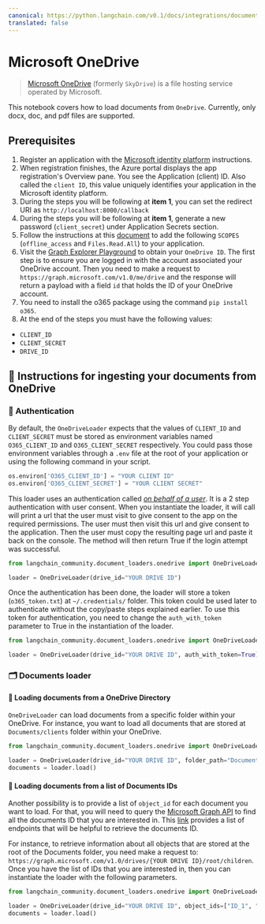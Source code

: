 ```yaml
---
canonical: https://python.langchain.com/v0.1/docs/integrations/document_loaders/microsoft_onedrive
translated: false
---
```


# Microsoft OneDrive

>[Microsoft OneDrive](https://en.wikipedia.org/wiki/OneDrive) (formerly `SkyDrive`) is a file hosting service operated by Microsoft.

This notebook covers how to load documents from `OneDrive`. Currently, only docx, doc, and pdf files are supported.

## Prerequisites

1. Register an application with the [Microsoft identity platform](https://learn.microsoft.com/en-us/azure/active-directory/develop/quickstart-register-app) instructions.
2. When registration finishes, the Azure portal displays the app registration's Overview pane. You see the Application (client) ID. Also called the `client ID`, this value uniquely identifies your application in the Microsoft identity platform.
3. During the steps you will be following at **item 1**, you can set the redirect URI as `http://localhost:8000/callback`
4. During the steps you will be following at **item 1**, generate a new password (`client_secret`) under Application Secrets section.
5. Follow the instructions at this [document](https://learn.microsoft.com/en-us/azure/active-directory/develop/quickstart-configure-app-expose-web-apis#add-a-scope) to add the following `SCOPES` (`offline_access` and `Files.Read.All`) to your application.
6. Visit the [Graph Explorer Playground](https://developer.microsoft.com/en-us/graph/graph-explorer) to obtain your `OneDrive ID`. The first step is to ensure you are logged in with the account associated your OneDrive account. Then you need to make a request to `https://graph.microsoft.com/v1.0/me/drive` and the response will return a payload with a field `id` that holds the ID of your OneDrive account.
7. You need to install the o365 package using the command `pip install o365`.
8. At the end of the steps you must have the following values:
- `CLIENT_ID`
- `CLIENT_SECRET`
- `DRIVE_ID`

## 🧑 Instructions for ingesting your documents from OneDrive

### 🔑 Authentication

By default, the `OneDriveLoader` expects that the values of `CLIENT_ID` and `CLIENT_SECRET` must be stored as environment variables named `O365_CLIENT_ID` and `O365_CLIENT_SECRET` respectively. You could pass those environment variables through a `.env` file at the root of your application or using the following command in your script.

```python
os.environ['O365_CLIENT_ID'] = "YOUR CLIENT ID"
os.environ['O365_CLIENT_SECRET'] = "YOUR CLIENT SECRET"
```

This loader uses an authentication called [*on behalf of a user*](https://learn.microsoft.com/en-us/graph/auth-v2-user?context=graph%2Fapi%2F1.0&view=graph-rest-1.0). It is a 2 step authentication with user consent. When you instantiate the loader, it will call will print a url that the user must visit to give consent to the app on the required permissions. The user must then visit this url and give consent to the application. Then the user must copy the resulting page url and paste it back on the console. The method will then return True if the login attempt was successful.

```python
from langchain_community.document_loaders.onedrive import OneDriveLoader

loader = OneDriveLoader(drive_id="YOUR DRIVE ID")
```

Once the authentication has been done, the loader will store a token (`o365_token.txt`) at `~/.credentials/` folder. This token could be used later to authenticate without the copy/paste steps explained earlier. To use this token for authentication, you need to change the `auth_with_token` parameter to True in the instantiation of the loader.

```python
from langchain_community.document_loaders.onedrive import OneDriveLoader

loader = OneDriveLoader(drive_id="YOUR DRIVE ID", auth_with_token=True)
```

### 🗂️ Documents loader

#### 📑 Loading documents from a OneDrive Directory

`OneDriveLoader` can load documents from a specific folder within your OneDrive. For instance, you want to load all documents that are stored at `Documents/clients` folder within your OneDrive.

```python
from langchain_community.document_loaders.onedrive import OneDriveLoader

loader = OneDriveLoader(drive_id="YOUR DRIVE ID", folder_path="Documents/clients", auth_with_token=True)
documents = loader.load()
```

#### 📑 Loading documents from a list of Documents IDs

Another possibility is to provide a list of `object_id` for each document you want to load. For that, you will need to query the [Microsoft Graph API](https://developer.microsoft.com/en-us/graph/graph-explorer) to find all the documents ID that you are interested in. This [link](https://learn.microsoft.com/en-us/graph/api/resources/onedrive?view=graph-rest-1.0#commonly-accessed-resources) provides a list of endpoints that will be helpful to retrieve the documents ID.

For instance, to retrieve information about all objects that are stored at the root of the Documents folder, you need make a request to: `https://graph.microsoft.com/v1.0/drives/{YOUR DRIVE ID}/root/children`. Once you have the list of IDs that you are interested in, then you can instantiate the loader with the following parameters.

```python
from langchain_community.document_loaders.onedrive import OneDriveLoader

loader = OneDriveLoader(drive_id="YOUR DRIVE ID", object_ids=["ID_1", "ID_2"], auth_with_token=True)
documents = loader.load()
```